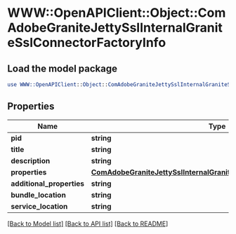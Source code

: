# WWW::OpenAPIClient::Object::ComAdobeGraniteJettySslInternalGraniteSslConnectorFactoryInfo

## Load the model package
```perl
use WWW::OpenAPIClient::Object::ComAdobeGraniteJettySslInternalGraniteSslConnectorFactoryInfo;
```

## Properties
Name | Type | Description | Notes
------------ | ------------- | ------------- | -------------
**pid** | **string** |  | [optional] 
**title** | **string** |  | [optional] 
**description** | **string** |  | [optional] 
**properties** | [**ComAdobeGraniteJettySslInternalGraniteSslConnectorFactoryProperties**](ComAdobeGraniteJettySslInternalGraniteSslConnectorFactoryProperties.md) |  | [optional] 
**additional_properties** | **string** |  | [optional] 
**bundle_location** | **string** |  | [optional] 
**service_location** | **string** |  | [optional] 

[[Back to Model list]](../README.md#documentation-for-models) [[Back to API list]](../README.md#documentation-for-api-endpoints) [[Back to README]](../README.md)



